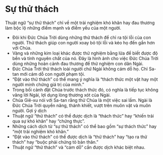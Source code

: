 # Sự thử thách

Thuật ngữ “sự thử thách” chỉ về một trải nghiệm khó khăn hay đau thương làm bộc lộ những điểm mạnh và điểm yếu của một người.
- Đôi khi Đức Chúa Trời dùng những thử thách để chỉ ra tội lỗi của con người. Thử thách giúp con người xoay bỏ tội lỗi và kéo họ đến gần hơn với Chúa. 
- Vàng và những kim loại khác được thử nghiệm bằng lửa để biết được độ bền và tính nguyên chất của nó. Đây là hình ảnh cho việc Đức Chúa Trời dùng những hoàn cảnh đau thương để thử nghiệm con dân Ngài.
- Đức Chúa Trời thử thách loài người chứ Ngài không cám dỗ họ. Chỉ Sa-tan mới cám dỗ con người phạm tội.
- “Đặt vào thử thách” có thể mang ý nghĩa là “thách thức một vật hay một người minh chứng giá trị của mình.”
- Trong bối cảnh đặt Chúa trước thách thức đó, có nghĩa là tiếp tục không vâng lời Ngài, lợi dụng lòng thương xót của Ngài. 
- Chúa Giê-xu nói với Sa-tan rằng thử Chúa là một việc sai lầm. Ngài là Đức Chúa Trời quyền năng, thánh khiết, vượt trên muôn vật và muôn người.
Gợi ý dịch
- Thuật ngữ “thử thách” có thể được dịch là “thách thức” hay “khiến trải qua sự khó khăn” hay “chứng thực”.
- Những cách dịch từ “sự thử thách” có thể bao gồm “sự thách thức” hay “một trải nghiệm khó khăn.” 
- “Đặt vào thử thách” có thể được dịch là  “thử thách” hay “tạo ra thử thách” hay “buộc phải chứng tỏ bản thân.”
- Thuật ngữ “thử thách” và “cám dỗ” cần được dịch khác biệt nhau.

